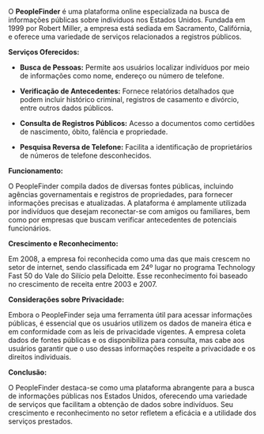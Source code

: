 O **PeopleFinder** é uma plataforma online especializada na busca de informações públicas sobre indivíduos nos Estados Unidos. Fundada em 1999 por Robert Miller, a empresa está sediada em Sacramento, Califórnia, e oferece uma variedade de serviços relacionados a registros públicos. 

**Serviços Oferecidos:**

- **Busca de Pessoas:** Permite aos usuários localizar indivíduos por meio de informações como nome, endereço ou número de telefone.

- **Verificação de Antecedentes:** Fornece relatórios detalhados que podem incluir histórico criminal, registros de casamento e divórcio, entre outros dados públicos.

- **Consulta de Registros Públicos:** Acesso a documentos como certidões de nascimento, óbito, falência e propriedade.

- **Pesquisa Reversa de Telefone:** Facilita a identificação de proprietários de números de telefone desconhecidos.

**Funcionamento:**

O PeopleFinder compila dados de diversas fontes públicas, incluindo agências governamentais e registros de propriedades, para fornecer informações precisas e atualizadas. A plataforma é amplamente utilizada por indivíduos que desejam reconectar-se com amigos ou familiares, bem como por empresas que buscam verificar antecedentes de potenciais funcionários.

**Crescimento e Reconhecimento:**

Em 2008, a empresa foi reconhecida como uma das que mais crescem no setor de internet, sendo classificada em 24º lugar no programa Technology Fast 50 do Vale do Silício pela Deloitte. Esse reconhecimento foi baseado no crescimento de receita entre 2003 e 2007. 

**Considerações sobre Privacidade:**

Embora o PeopleFinder seja uma ferramenta útil para acessar informações públicas, é essencial que os usuários utilizem os dados de maneira ética e em conformidade com as leis de privacidade vigentes. A empresa coleta dados de fontes públicas e os disponibiliza para consulta, mas cabe aos usuários garantir que o uso dessas informações respeite a privacidade e os direitos individuais.

**Conclusão:**

O PeopleFinder destaca-se como uma plataforma abrangente para a busca de informações públicas nos Estados Unidos, oferecendo uma variedade de serviços que facilitam a obtenção de dados sobre indivíduos. Seu crescimento e reconhecimento no setor refletem a eficácia e a utilidade dos serviços prestados. 